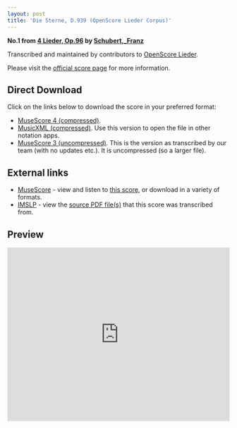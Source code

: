 ```yaml
---
layout: post
title: 'Die Sterne, D.939 (OpenScore Lieder Corpus)'
---
```


__No.1 from [4 Lieder, Op.96](https://fourscoreandmore.org/openscore/lieder/Schubert,_Franz/4_Lieder,_Op.96/) by [Schubert,_Franz](https://fourscoreandmore.org/openscore/lieder/Schubert,_Franz)__

Transcribed and maintained by contributors to [OpenScore Lieder].

Please visit the [official score page] for more information.

[official score page]: https://musescore.com/openscore-lieder-corpus/scores/6485233
[OpenScore Lieder]: https://musescore.com/openscore-lieder-corpus

## Direct Download

Click on the links below to download the score in your preferred format:
- [MuseScore 4 (compressed)](https://fourscoreandmore.org/openscore/lieder/Schubert,_Franz/4_Lieder,_Op.96/1_Die_Sterne,_D.939.mscz).
- [MusicXML (compressed)](https://fourscoreandmore.org/openscore/lieder/Schubert,_Franz/4_Lieder,_Op.96/1_Die_Sterne,_D.939.mxl). Use this version to open the file in other notation apps.
- [MuseScore 3 (uncompressed)](https://raw.githubusercontent.com/OpenScore/Lieder/refs/heads/main/scores/Schubert,_Franz/4_Lieder,_Op.96/1_Die_Sterne,_D.939/lc6485233.mscx). This is the version as transcribed by our team (with no updates etc.). It is uncompressed (so a larger file).

## External links

- [MuseScore] - view and listen to [this score][MuseScore], or download in a variety of formats.
- [IMSLP] - view the [source PDF file(s)][IMSLP] that this score was transcribed from.

[MuseScore]: https://musescore.com/score/6485233
[IMSLP]: https://imslp.org/wiki/Special:ReverseLookup/60848

## Preview

<iframe width="100%" height="394" src="https://musescore.com/openscore-lieder-corpus/scores/6485233/embed" frameborder="0" allowfullscreen allow="autoplay; fullscreen"></iframe>
